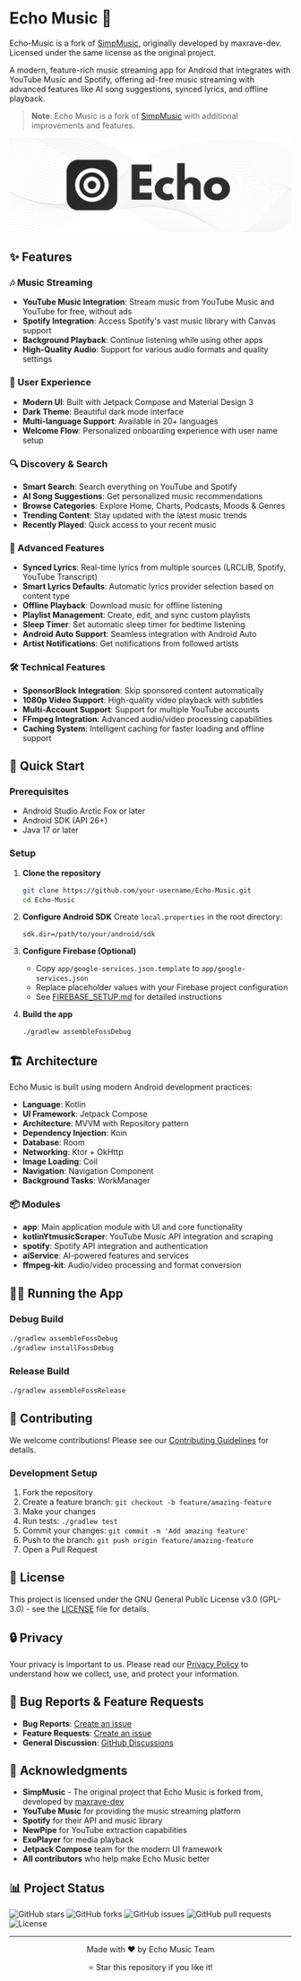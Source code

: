 # Echo Music 🎵

Echo-Music is a fork of [SimpMusic](https://github.com/maxrave-dev/SimpMusic), originally developed by maxrave-dev. Licensed under the same license as the original project.

A modern, feature-rich music streaming app for Android that integrates with YouTube Music and Spotify, offering ad-free music streaming with advanced features like AI song suggestions, synced lyrics, and offline playback.

> **Note**: Echo Music is a fork of [SimpMusic](https://github.com/maxrave-dev/SimpMusic) with additional improvements and features.

![Echo Music Logo](/Echo_github.png)

## ✨ Features

### 🎶 Music Streaming
- **YouTube Music Integration**: Stream music from YouTube Music and YouTube for free, without ads
- **Spotify Integration**: Access Spotify's vast music library with Canvas support
- **Background Playback**: Continue listening while using other apps
- **High-Quality Audio**: Support for various audio formats and quality settings

### 🎨 User Experience
- **Modern UI**: Built with Jetpack Compose and Material Design 3
- **Dark Theme**: Beautiful dark mode interface
- **Multi-language Support**: Available in 20+ languages
- **Welcome Flow**: Personalized onboarding experience with user name setup

### 🔍 Discovery & Search
- **Smart Search**: Search everything on YouTube and Spotify
- **AI Song Suggestions**: Get personalized music recommendations
- **Browse Categories**: Explore Home, Charts, Podcasts, Moods & Genres
- **Trending Content**: Stay updated with the latest music trends
- **Recently Played**: Quick access to your recent music

### 📱 Advanced Features
- **Synced Lyrics**: Real-time lyrics from multiple sources (LRCLIB, Spotify, YouTube Transcript)
- **Smart Lyrics Defaults**: Automatic lyrics provider selection based on content type
- **Offline Playback**: Download music for offline listening
- **Playlist Management**: Create, edit, and sync custom playlists
- **Sleep Timer**: Set automatic sleep timer for bedtime listening
- **Android Auto Support**: Seamless integration with Android Auto
- **Artist Notifications**: Get notifications from followed artists

### 🛠️ Technical Features
- **SponsorBlock Integration**: Skip sponsored content automatically
- **1080p Video Support**: High-quality video playback with subtitles
- **Multi-Account Support**: Support for multiple YouTube accounts
- **FFmpeg Integration**: Advanced audio/video processing capabilities
- **Caching System**: Intelligent caching for faster loading and offline support

## 🚀 Quick Start

### Prerequisites
- Android Studio Arctic Fox or later
- Android SDK (API 26+)
- Java 17 or later

### Setup
1. **Clone the repository**
   ```bash
   git clone https://github.com/your-username/Echo-Music.git
   cd Echo-Music
   ```

2. **Configure Android SDK**
   Create `local.properties` in the root directory:
   ```properties
   sdk.dir=/path/to/your/android/sdk
   ```

3. **Configure Firebase (Optional)**
   - Copy `app/google-services.json.template` to `app/google-services.json`
   - Replace placeholder values with your Firebase project configuration
   - See [FIREBASE_SETUP.md](FIREBASE_SETUP.md) for detailed instructions

4. **Build the app**
   ```bash
   ./gradlew assembleFossDebug
   ```

## 🏗️ Architecture

Echo Music is built using modern Android development practices:

- **Language**: Kotlin
- **UI Framework**: Jetpack Compose
- **Architecture**: MVVM with Repository pattern
- **Dependency Injection**: Koin
- **Database**: Room
- **Networking**: Ktor + OkHttp
- **Image Loading**: Coil
- **Navigation**: Navigation Component
- **Background Tasks**: WorkManager

### 📦 Modules

- **app**: Main application module with UI and core functionality
- **kotlinYtmusicScraper**: YouTube Music API integration and scraping
- **spotify**: Spotify API integration and authentication
- **aiService**: AI-powered features and services
- **ffmpeg-kit**: Audio/video processing and format conversion

## 🏃‍♂️ Running the App

### Debug Build
```bash
./gradlew assembleFossDebug
./gradlew installFossDebug
```

### Release Build
```bash
./gradlew assembleFossRelease
```

## 🤝 Contributing

We welcome contributions! Please see our [Contributing Guidelines](CONTRIBUTING.md) for details.

### Development Setup

1. Fork the repository
2. Create a feature branch: `git checkout -b feature/amazing-feature`
3. Make your changes
4. Run tests: `./gradlew test`
5. Commit your changes: `git commit -m 'Add amazing feature'`
6. Push to the branch: `git push origin feature/amazing-feature`
7. Open a Pull Request

## 📄 License

This project is licensed under the GNU General Public License v3.0 (GPL-3.0) - see the [LICENSE](LICENSE) file for details.

## 🔒 Privacy

Your privacy is important to us. Please read our [Privacy Policy](PRIVACY_POLICY.md) to understand how we collect, use, and protect your information.

## 🐛 Bug Reports & Feature Requests

- **Bug Reports**: [Create an issue](https://github.com/your-username/Echo-Music/issues/new?template=bug_report.md)
- **Feature Requests**: [Create an issue](https://github.com/your-username/Echo-Music/issues/new?template=feature_request.md)
- **General Discussion**: [GitHub Discussions](https://github.com/your-username/Echo-Music/discussions)

## 🙏 Acknowledgments

- **SimpMusic** - The original project that Echo Music is forked from, developed by [maxrave-dev](https://github.com/maxrave-dev)
- **YouTube Music** for providing the music streaming platform
- **Spotify** for their API and music library
- **NewPipe** for YouTube extraction capabilities
- **ExoPlayer** for media playback
- **Jetpack Compose** team for the modern UI framework
- **All contributors** who help make Echo Music better

## 📊 Project Status

![GitHub stars](https://img.shields.io/github/stars/your-username/Echo-Music?style=social)
![GitHub forks](https://img.shields.io/github/forks/your-username/Echo-Music?style=social)
![GitHub issues](https://img.shields.io/github/issues/your-username/Echo-Music)
![GitHub pull requests](https://img.shields.io/github/issues-pr/your-username/Echo-Music)
![License](https://img.shields.io/github/license/your-username/Echo-Music)

---

<div align="center">
  <p>Made with ❤️ by Echo Music Team</p>
  <p>⭐ Star this repository if you like it!</p>
</div>
